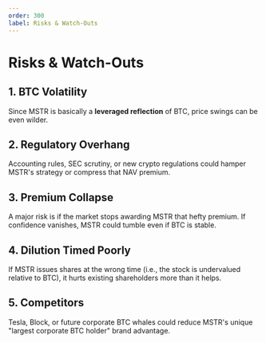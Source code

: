 ```yaml
---
order: 300
label: Risks & Watch-Outs
---
```


# Risks & Watch-Outs

## 1. BTC Volatility

Since MSTR is basically a **leveraged reflection** of BTC, price swings can be even wilder.

## 2. Regulatory Overhang

Accounting rules, SEC scrutiny, or new crypto regulations could hamper MSTR's strategy or compress that NAV premium.

## 3. Premium Collapse

A major risk is if the market stops awarding MSTR that hefty premium. If confidence vanishes, MSTR could tumble even if BTC is stable.

## 4. Dilution Timed Poorly

If MSTR issues shares at the wrong time (i.e., the stock is undervalued relative to BTC), it hurts existing shareholders more than it helps.

## 5. Competitors

Tesla, Block, or future corporate BTC whales could reduce MSTR's unique "largest corporate BTC holder" brand advantage.
